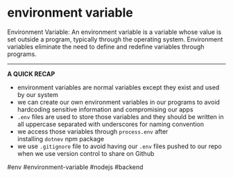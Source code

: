 # environment variable
Environment Variable: An environment variable is a variable whose value is set outside a program, typically through the operating system. Environment variables eliminate the need to define and redefine variables through programs.
***
**A QUICK RECAP**

-   environment variables are normal variables except they exist and used by our system
-   we can create our own environment variables in our programs to avoid hardcoding sensitive information and compromising our apps
-   `.env` files are used to store those variables and they should be written in all uppercase separated with underscores for naming convention
-   we access those variables through `process.env` after installing `dotnev` npm package
-   we use `.gitignore` file to avoid having our `.env` files pushed to our repo when we use version control to share on Github

#env
#environment-variable
#nodejs 
#backend 